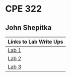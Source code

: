 # CPE 322

## John Shepitka

| Links to Lab Write Ups |
| ---------------------- |
| [Lab 1](https://github.com/jshepitka/cpe322/blob/main/Labs/Lab%201/README.md) |
| [Lab 2](https://github.com/jshepitka/cpe322/blob/main/Labs/Lab%202/README.md) |
| [Lab 3](https://github.com/jshepitka/cpe322/blob/main/Labs/Lab%203/README.md) |
